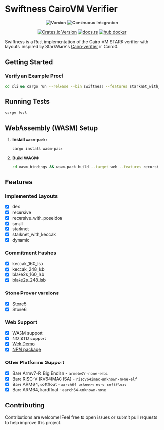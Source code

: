 # Swiftness CairoVM Verifier

<div align="center">

![Version](https://img.shields.io/badge/v0.1.2-green?style=flat-square&logo=git&logoColor=white&label=version)
![Continuous Integration](https://img.shields.io/github/actions/workflow/status/iosis-tech/swiftness/ci.yml?style=flat-square&logo=githubactions&logoColor=white&label=Continuous%20Integration)

[![Crates.io Version](https://img.shields.io/crates/v/swiftness?style=flat-square&logo=lootcrate)](https://crates.io/crates/swiftness)
[![docs.rs](https://img.shields.io/docsrs/swiftness?style=flat-square&logo=docsdotrs)](https://docs.rs/swiftness/)
[![hub.docker](https://img.shields.io/docker/pulls/okm165/swiftness?style=flat-square&logo=docker&logoColor=white&label=docker)](https://hub.docker.com/repository/docker/okm165/swiftness/tags)

</div>

Swiftness is a Rust implementation of the Cairo-VM STARK verifier with layouts, inspired by StarkWare's [Cairo-verifier](https://github.com/starkware-libs/cairo-lang) in Cairo0.

## Getting Started

### Verify an Example Proof
   ```sh
   cd cli && cargo run --release --bin swiftness --features starknet_with_keccak,keccak_160_lsb,stone5 --no-default-features -- --proof ../examples/proofs/starknet_with_keccak/cairo0_stone5_example_proof.json
   ```

## Running Tests

```sh
cargo test
```

## WebAssembly (WASM) Setup

1. **Install `wasm-pack`:**

   ```sh
   cargo install wasm-pack
   ```

2. **Build WASM:**

   ```sh
   cd wasm_bindings && wasm-pack build --target web --features recursive_with_poseidon,blake2s_248_lsb,stone5 --no-default-features
   ```

## Features

### Implemented Layouts

- [x] dex
- [x] recursive
- [x] recursive_with_poseidon
- [x] small
- [x] starknet
- [x] starknet_with_keccak
- [x] dynamic

### Commitment Hashes

- [x] keccak_160_lsb
- [x] keccak_248_lsb
- [x] blake2s_160_lsb
- [x] blake2s_248_lsb

### Stone Prover versions

- [x] Stone5
- [x] Stone6

### Web Support

- [x] WASM support
- [x] NO_STD support
- [x] [Web Demo](https://demo.swiftness.iosis.tech/)
- [x] [NPM package](https://www.npmjs.com/package/swiftness)

### Other Platforms Support

- [x] Bare Armv7-R, Big Endian - `armebv7r-none-eabi`
- [x] Bare RISC-V (RV64IMAC ISA) - `riscv64imac-unknown-none-elf`
- [x] Bare ARM64, softfloat - `aarch64-unknown-none-softfloat`
- [x] Bare ARM64, hardfloat - `aarch64-unknown-none`

## Contributing

Contributions are welcome! Feel free to open issues or submit pull requests to help improve this project.
